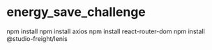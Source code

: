 # energy_save_challenge


npm install 
npm install axios
npm install react-router-dom
npm install @studio-freight/lenis
